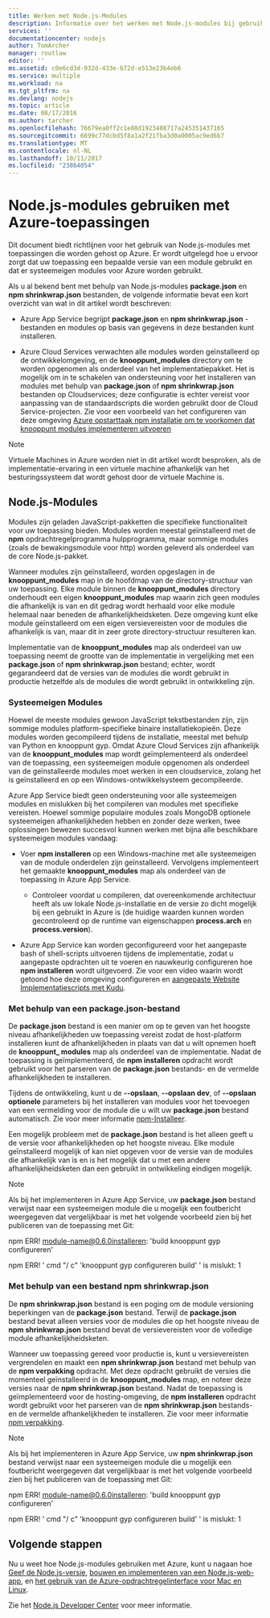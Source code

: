 ```yaml
---
title: Werken met Node.js-Modules
description: Informatie over het werken met Node.js-modules bij gebruik van Azure App Service- of Cloudservices.
services: ''
documentationcenter: nodejs
author: TomArcher
manager: routlaw
editor: ''
ms.assetid: c0e6cd3d-932d-433e-b72d-e513e23b4eb6
ms.service: multiple
ms.workload: na
ms.tgt_pltfrm: na
ms.devlang: nodejs
ms.topic: article
ms.date: 08/17/2016
ms.author: tarcher
ms.openlocfilehash: 76679ea0ff2c1e88d1923488717a245351437165
ms.sourcegitcommit: 6699c77dcbd5f8a1a2f21fba3d0a0005ac9ed6b7
ms.translationtype: MT
ms.contentlocale: nl-NL
ms.lasthandoff: 10/11/2017
ms.locfileid: "23864054"
---
```

# <a name="using-nodejs-modules-with-azure-applications"></a>Node.js-modules gebruiken met Azure-toepassingen
Dit document biedt richtlijnen voor het gebruik van Node.js-modules met toepassingen die worden gehost op Azure. Er wordt uitgelegd hoe u ervoor zorgt dat uw toepassing een bepaalde versie van een module gebruikt en dat er systeemeigen modules voor Azure worden gebruikt.

Als u al bekend bent met behulp van Node.js-modules **package.json** en **npm shrinkwrap.json** bestanden, de volgende informatie bevat een kort overzicht van wat in dit artikel wordt beschreven:

* Azure App Service begrijpt **package.json** en **npm shrinkwrap.json** -bestanden en modules op basis van gegevens in deze bestanden kunt installeren.

* Azure Cloud Services verwachten alle modules worden geïnstalleerd op de ontwikkelomgeving, en de **knooppunt\_modules** directory om te worden opgenomen als onderdeel van het implementatiepakket. Het is mogelijk om in te schakelen van ondersteuning voor het installeren van modules met behulp van **package.json** of **npm shrinkwrap.json** bestanden op Cloudservices; deze configuratie is echter vereist voor aanpassing van de standaardscripts die worden gebruikt door de Cloud Service-projecten. Zie voor een voorbeeld van het configureren van deze omgeving [Azure opstarttaak npm installatie om te voorkomen dat knooppunt modules implementeren uitvoeren](https://github.com/woloski/nodeonazure-blog/blob/master/articles/startup-task-to-run-npm-in-azure.markdown)

> [!NOTE]
> Virtuele Machines in Azure worden niet in dit artikel wordt besproken, als de implementatie-ervaring in een virtuele machine afhankelijk van het besturingssysteem dat wordt gehost door de virtuele Machine is.
> 
> 

## <a name="nodejs-modules"></a>Node.js-Modules
Modules zijn geladen JavaScript-pakketten die specifieke functionaliteit voor uw toepassing bieden. Modules worden meestal geïnstalleerd met de **npm** opdrachtregelprogramma hulpprogramma, maar sommige modules (zoals de bewakingsmodule voor http) worden geleverd als onderdeel van de core Node.js-pakket.

Wanneer modules zijn geïnstalleerd, worden opgeslagen in de **knooppunt\_modules** map in de hoofdmap van de directory-structuur van uw toepassing. Elke module binnen de **knooppunt\_modules** directory onderhoudt een eigen **knooppunt\_modules** map waarin zich geen modules die afhankelijk is van en dit gedrag wordt herhaald voor elke module helemaal naar beneden de afhankelijkheidsketen. Deze omgeving kunt elke module geïnstalleerd om een eigen versievereisten voor de modules die afhankelijk is van, maar dit in zeer grote directory-structuur resulteren kan.

Implementatie van de **knooppunt\_modules** map als onderdeel van uw toepassing neemt de grootte van de implementatie in vergelijking met een **package.json** of **npm shrinkwrap.json** bestand; echter, wordt gegarandeerd dat de versies van de modules die wordt gebruikt in productie hetzelfde als de modules die wordt gebruikt in ontwikkeling zijn.

### <a name="native-modules"></a>Systeemeigen Modules
Hoewel de meeste modules gewoon JavaScript tekstbestanden zijn, zijn sommige modules platform-specifieke binaire installatiekopieën. Deze modules worden gecompileerd tijdens de installatie, meestal met behulp van Python en knooppunt gyp. Omdat Azure Cloud Services zijn afhankelijk van de **knooppunt\_modules** map wordt geïmplementeerd als onderdeel van de toepassing, een systeemeigen module opgenomen als onderdeel van de geïnstalleerde modules moet werken in een cloudservice, zolang het is geïnstalleerd en op een Windows-ontwikkelsysteem gecompileerde.

Azure App Service biedt geen ondersteuning voor alle systeemeigen modules en mislukken bij het compileren van modules met specifieke vereisten. Hoewel sommige populaire modules zoals MongoDB optionele systeemeigen afhankelijkheden hebben en zonder deze werken, twee oplossingen bewezen succesvol kunnen werken met bijna alle beschikbare systeemeigen modules vandaag:

* Voer **npm installeren** op een Windows-machine met alle systeemeigen van de module onderdelen zijn geïnstalleerd. Vervolgens implementeert het gemaakte **knooppunt\_modules** map als onderdeel van de toepassing in Azure App Service.

  * Controleer voordat u compileren, dat overeenkomende architectuur heeft als uw lokale Node.js-installatie en de versie zo dicht mogelijk bij een gebruikt in Azure is (de huidige waarden kunnen worden gecontroleerd op de runtime van eigenschappen **process.arch** en **process.version**).

* Azure App Service kan worden geconfigureerd voor het aangepaste bash of shell-scripts uitvoeren tijdens de implementatie, zodat u aangepaste opdrachten uit te voeren en nauwkeurig configureren hoe **npm installeren** wordt uitgevoerd. Zie voor een video waarin wordt getoond hoe deze omgeving configureren en [aangepaste Website Implementatiescripts met Kudu].

### <a name="using-a-packagejson-file"></a>Met behulp van een package.json-bestand

De **package.json** bestand is een manier om op te geven van het hoogste niveau afhankelijkheden uw toepassing vereist zodat de host-platform installeren kunt de afhankelijkheden in plaats van dat u wilt opnemen hoeft de **knooppunt\_ modules** map als onderdeel van de implementatie. Nadat de toepassing is geïmplementeerd, de **npm installeren** opdracht wordt gebruikt voor het parseren van de **package.json** bestands- en de vermelde afhankelijkheden te installeren.

Tijdens de ontwikkeling, kunt u de **--opslaan**, **--opslaan dev**, of **--opslaan optionele** parameters bij het installeren van modules voor het toevoegen van een vermelding voor de module die u wilt uw **package.json** bestand automatisch. Zie voor meer informatie [npm-Installeer](https://docs.npmjs.com/cli/install).

Een mogelijk probleem met de **package.json** bestand is het alleen geeft u de versie voor afhankelijkheden op het hoogste niveau. Elke module geïnstalleerd mogelijk of kan niet opgeven voor de versie van de modules die afhankelijk van is en is het mogelijk dat u met een andere afhankelijkheidsketen dan een gebruikt in ontwikkeling eindigen mogelijk.

> [!NOTE]
> Als bij het implementeren in Azure App Service, uw <b>package.json</b> bestand verwijst naar een systeemeigen module die u mogelijk een foutbericht weergegeven dat vergelijkbaar is met het volgende voorbeeld zien bij het publiceren van de toepassing met Git:
> 
> npm ERR! module-name@0.6.0installeren: 'build knooppunt gyp configureren'
> 
> npm ERR! ' cmd "/ c" 'knooppunt gyp configureren build' ' is mislukt: 1
> 
> 

### <a name="using-a-npm-shrinkwrapjson-file"></a>Met behulp van een bestand npm shrinkwrap.json
De **npm shrinkwrap.json** bestand is een poging om de module versioning beperkingen van de **package.json** bestand. Terwijl de **package.json** bestand bevat alleen versies voor de modules die op het hoogste niveau de **npm shrinkwrap.json** bestand bevat de versievereisten voor de volledige module afhankelijkheidsketen.

Wanneer uw toepassing gereed voor productie is, kunt u versievereisten vergrendelen en maakt een **npm shrinkwrap.json** bestand met behulp van de **npm verpakking** opdracht. Met deze opdracht gebruikt de versies die momenteel geïnstalleerd in de **knooppunt\_modules** map, en noteer deze versies naar de **npm shrinkwrap.json** bestand. Nadat de toepassing is geïmplementeerd voor de hosting-omgeving, de **npm installeren** opdracht wordt gebruikt voor het parseren van de **npm shrinkwrap.json** bestands- en de vermelde afhankelijkheden te installeren. Zie voor meer informatie [npm verpakking](https://docs.npmjs.com/cli/shrinkwrap).

> [!NOTE]
> Als bij het implementeren in Azure App Service, uw <b>npm shrinkwrap.json</b> bestand verwijst naar een systeemeigen module die u mogelijk een foutbericht weergegeven dat vergelijkbaar is met het volgende voorbeeld zien bij het publiceren van de toepassing met Git:
> 
> npm ERR! module-name@0.6.0installeren: 'build knooppunt gyp configureren'
> 
> npm ERR! ' cmd "/ c" 'knooppunt gyp configureren build' ' is mislukt: 1
> 
> 

## <a name="next-steps"></a>Volgende stappen
Nu u weet hoe Node.js-modules gebruiken met Azure, kunt u nagaan hoe [Geef de Node.js-versie], [bouwen en implementeren van een Node.js-web-app](app-service/app-service-web-get-started-nodejs.md), en [het gebruik van de Azure-opdrachtregelinterface voor Mac en Linux].

Zie het [Node.js Developer Center](/nodejs/azure/) voor meer informatie.

[Geef de Node.js-versie]: nodejs-specify-node-version-azure-apps.md
[het gebruik van de Azure-opdrachtregelinterface voor Mac en Linux]:cli-install-nodejs.md
[aangepaste Website Implementatiescripts met Kudu]: https://channel9.msdn.com/Shows/Azure-Friday/Custom-Web-Site-Deployment-Scripts-with-Kudu-with-David-Ebbo
